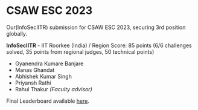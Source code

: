 # CSAW ESC 2023

Our(InfoSecIITR) submission for CSAW ESC 2023, securing 3rd position globally.

__InfoSecIITR__ - IIT Roorkee (India) / Region Score: 85 points (6/6 challenges solved, 35 points from regional judges, 50 technical points)
  * Gyanendra Kumare Banjare
  * Manas Ghandat
  * Abhishek Kumar Singh
  * Priyansh Rathi
  * Rahul Thakur _(Faculty advisor)_

Final Leaderboard available [here](https://github.com/TrustworthyComputing/csaw_esc_2023/blob/main/Finals-Leaderboard.md).
